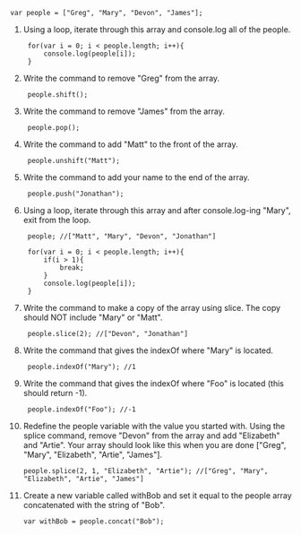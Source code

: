 	var people = ["Greg", "Mary", "Devon", "James"];

1. Using a loop, iterate through this array and console.log all of the people.

		for(var i = 0; i < people.length; i++){
			console.log(people[i]);
		}

2. Write the command to remove "Greg" from the array.

		people.shift();

3. Write the command to remove "James" from the array.

		people.pop();

4. Write the command to add "Matt" to the front of the array.

		people.unshift("Matt");

5. Write the command to add your name to the end of the array.

		people.push("Jonathan");

6. Using a loop, iterate through this array and after console.log-ing "Mary", exit from the loop.

		people; //["Matt", "Mary", "Devon", "Jonathan"]
	
		for(var i = 0; i < people.length; i++){
			if(i > 1){
				break;
			}
			console.log(people[i]);
		}

7. Write the command to make a copy of the array using slice. The copy should NOT include "Mary" or "Matt".

		people.slice(2); //["Devon", "Jonathan"]

8. Write the command that gives the indexOf where "Mary" is located.

		people.indexOf("Mary"); //1

9. Write the command that gives the indexOf where "Foo" is located (this should return -1).

		people.indexOf("Foo"); //-1

10. Redefine the people variable with the value you started with. Using the splice command, remove "Devon" from the array and add "Elizabeth" and "Artie". Your array should look like this when you are done ["Greg", "Mary", "Elizabeth", "Artie", "James"].

		people.splice(2, 1, "Elizabeth", "Artie"); //["Greg", "Mary", "Elizabeth", "Artie", "James"]

11. Create a new variable called withBob and set it equal to the people array concatenated with the string of "Bob".

		var withBob = people.concat("Bob");